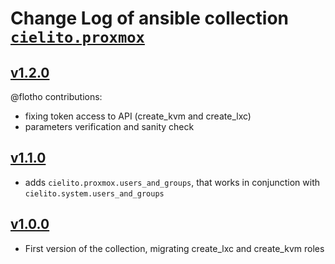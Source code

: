# Change Log of ansible collection [`cielito.proxmox`](https://git.interior.edu.uy/cielito/proxmox)

## [v1.2.0](https://git.interior.edu.uy/cielito/proxmox/tree/v1.2.0)

@flotho contributions:
- fixing token access to API (create_kvm and create_lxc)
- parameters verification and sanity check

## [v1.1.0](https://git.interior.edu.uy/cielito/proxmox/tree/v1.1.0)

- adds `cielito.proxmox.users_and_groups`, that works in conjunction with `cielito.system.users_and_groups`

## [v1.0.0](https://git.interior.edu.uy/cielito/proxmox/tree/v1.0.0)

* First version of the collection, migrating create_lxc and create_kvm roles

